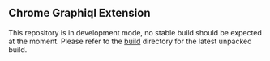 ## Chrome Graphiql Extension

This repository is in development mode, no stable build should be expected at the moment. 
Please refer to the [build](./build) directory for the latest unpacked build.